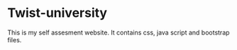 # Twist-university
This is my self assesment website. It contains css, java script  and bootstrap files. 
